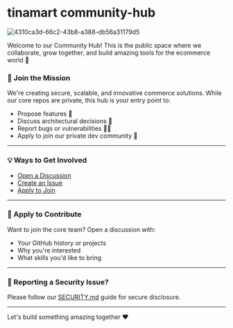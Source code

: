 # tinamart community-hub
![4310ca3d-66c2-43b8-a388-db56a31179d5](https://github.com/user-attachments/assets/375b074d-091d-478c-8330-eb4201377e29)



Welcome to our Community Hub! This is the public space where we collaborate, grow together, and build amazing tools for the ecommerce world 🚀

### 🤝 Join the Mission
We're creating secure, scalable, and innovative commerce solutions. While our core repos are private, this hub is your entry point to:
- Propose features 🧠
- Discuss architectural decisions 📐
- Report bugs or vulnerabilities 🐛🔐
- Apply to join our private dev community 🌟

---

### 💡 Ways to Get Involved
- [Open a Discussion](https://github.com/TINA-BUSINESS-GROUP/community-hub/discussions)
- [Create an Issue](https://github.com/TINA-BUSINESS-GROUP/community-hub/issues/new/choose)
- [Apply to Join](https://forms.gle/r1qJSUoLtGMND5KaA)

---

### 🚪 Apply to Contribute
Want to join the core team? Open a discussion with:
- Your GitHub history or projects
- Why you're interested
- What skills you'd like to bring

---

### 🔐 Reporting a Security Issue?
Please follow our [SECURITY.md](SECURITY.md) guide for secure disclosure.

---
Let's build something amazing together ❤️
